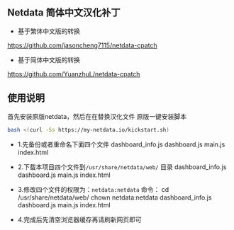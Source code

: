 ## Netdata 简体中文汉化补丁

 -  基于繁体中文版的转换

<https://github.com/jasoncheng7115/netdata-cpatch>
- 基于简体中文版的转换

<https://github.com/YuanzhuL/netdata-cpatch>

## 使用说明
首先安装原版netdata，然后在在替换汉化文件
原版一键安装脚本
```bash
bash <(curl -Ss https://my-netdata.io/kickstart.sh)
```
- 1.先备份或者重命名下面四个文件
 dashboard_info.js dashboard.js main.js index.html

- 2.下载本项目四个文件到`/usr/share/netdata/web/` 目录
 dashboard_info.js dashboard.js main.js index.html

- 3.修改四个文件的权限为：`netdata:netdata`
命令：
cd /usr/share/netdata/web/
chown netdata:netdata dashboard_info.js dashboard.js main.js index.html

- 4.完成后先清空浏览器缓存再请刷新网页即可


&nbsp;&nbsp;
&nbsp;&nbsp;
